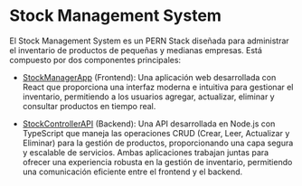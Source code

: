 # Stock Management System

El Stock Management System es un PERN Stack diseñada para administrar el inventario de productos de pequeñas y medianas empresas. Está compuesto por dos componentes principales:

- [StockManagerApp](https://github.com/odmoreno/stock_manager_app) (Frontend): Una aplicación web desarrollada con React que proporciona una interfaz moderna e intuitiva para gestionar el inventario, permitiendo a los usuarios agregar, actualizar, eliminar y consultar productos en tiempo real.

- [StockControllerAPI](https://github.com/odmoreno/stock_controller_api) (Backend): Una API desarrollada en Node.js con TypeScript que maneja las operaciones CRUD (Crear, Leer, Actualizar y Eliminar) para la gestión de productos, proporcionando una capa segura y escalable de servicios.
Ambas aplicaciones trabajan juntas para ofrecer una experiencia robusta en la gestión de inventario, permitiendo una comunicación eficiente entre el frontend y el backend.
